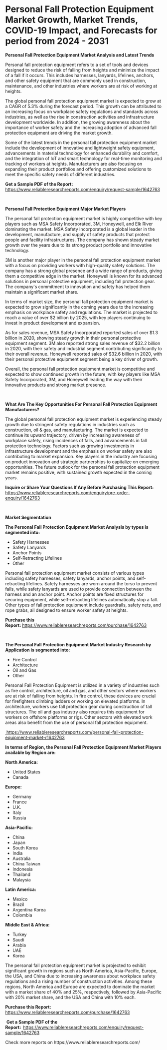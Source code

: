 <p><h1>Personal Fall Protection Equipment Market Growth, Market Trends, COVID-19 Impact, and Forecasts for period from 2024 - 2031</h1></p><p><strong>Personal Fall Protection Equipment Market Analysis and Latest Trends</strong></p>
<p><p>Personal fall protection equipment refers to a set of tools and devices designed to reduce the risk of falling from heights and minimize the impact of a fall if it occurs. This includes harnesses, lanyards, lifelines, anchors, and other safety equipment that are commonly used in construction, maintenance, and other industries where workers are at risk of working at heights.</p><p>The global personal fall protection equipment market is expected to grow at a CAGR of 5.3% during the forecast period. This growth can be attributed to an increasing focus on workplace safety regulations and standards across industries, as well as the rise in construction activities and infrastructure development worldwide. In addition, the growing awareness about the importance of worker safety and the increasing adoption of advanced fall protection equipment are driving the market growth.</p><p>Some of the latest trends in the personal fall protection equipment market include the development of innovative and lightweight safety equipment, advancements in material technology for enhanced durability and comfort, and the integration of IoT and smart technology for real-time monitoring and tracking of workers at heights. Manufacturers are also focusing on expanding their product portfolios and offering customized solutions to meet the specific safety needs of different industries.</p></p>
<p><strong>Get a Sample PDF of the Report:&nbsp;</strong> <a href="https://www.reliableresearchreports.com/enquiry/request-sample/1642763">https://www.reliableresearchreports.com/enquiry/request-sample/1642763</a></p>
<p>&nbsp;</p>
<p><strong>Personal Fall Protection Equipment Major Market Players</strong></p>
<p><p>The personal fall protection equipment market is highly competitive with key players such as MSA Safety Incorporated, 3M, Honeywell, and Elk River dominating the market. MSA Safety Incorporated is a global leader in the development, manufacture, and supply of safety products that protect people and facility infrastructures. The company has shown steady market growth over the years due to its strong product portfolio and innovative technology.</p><p>3M is another major player in the personal fall protection equipment market with a focus on providing workers with high-quality safety solutions. The company has a strong global presence and a wide range of products, giving them a competitive edge in the market. Honeywell is known for its advanced solutions in personal protective equipment, including fall protection gear. The company's commitment to innovation and safety has helped them maintain a significant market share.</p><p>In terms of market size, the personal fall protection equipment market is expected to grow significantly in the coming years due to the increasing emphasis on workplace safety and regulations. The market is projected to reach a value of over $2 billion by 2025, with key players continuing to invest in product development and expansion.</p><p>As for sales revenue, MSA Safety Incorporated reported sales of over $1.3 billion in 2020, showing steady growth in their personal protective equipment segment. 3M also reported strong sales revenue of $32.2 billion in 2020, with their safety and industrial segment contributing significantly to their overall revenue. Honeywell reported sales of $32.6 billion in 2020, with their personal protective equipment segment being a key driver of growth.</p><p>Overall, the personal fall protection equipment market is competitive and expected to show continued growth in the future, with key players like MSA Safety Incorporated, 3M, and Honeywell leading the way with their innovative products and strong market presence.</p></p>
<p>&nbsp;</p>
<p><strong>What Are The Key Opportunities For Personal Fall Protection Equipment Manufacturers?</strong></p>
<p><p>The global personal fall protection equipment market is experiencing steady growth due to stringent safety regulations in industries such as construction, oil & gas, and manufacturing. The market is expected to continue its upward trajectory, driven by increasing awareness of workplace safety, rising incidences of falls, and advancements in fall protection technology. Factors such as growing investments in infrastructure development and the emphasis on worker safety are also contributing to market expansion. Key players in the industry are focusing on product innovation and strategic partnerships to capitalize on emerging opportunities. The future outlook for the personal fall protection equipment market remains positive, with sustained growth expected in the coming years.</p></p>
<p><strong>Inquire or Share Your Questions If Any Before Purchasing This Report:</strong> <a href="https://www.reliableresearchreports.com/enquiry/pre-order-enquiry/1642763">https://www.reliableresearchreports.com/enquiry/pre-order-enquiry/1642763</a></p>
<p>&nbsp;</p>
<p><strong>Market Segmentation</strong></p>
<p><strong>The Personal Fall Protection Equipment Market Analysis by types is segmented into:</strong></p>
<p><ul><li>Safety Harnesses</li><li>Safety Lanyards</li><li>Anchor Points</li><li>Self-Retracting Lifelines</li><li>Other</li></ul></p>
<p><p>Personal fall protection equipment market consists of various types including safety harnesses, safety lanyards, anchor points, and self-retracting lifelines. Safety harnesses are worn around the torso to prevent falls, while safety lanyards are used to provide connection between the harness and an anchor point. Anchor points are fixed structures for securing equipment, while self-retracting lifelines automatically stop a fall. Other types of fall protection equipment include guardrails, safety nets, and rope grabs, all designed to ensure worker safety at heights.</p></p>
<p><strong>Purchase this Report:&nbsp;</strong><a href="https://www.reliableresearchreports.com/purchase/1642763">https://www.reliableresearchreports.com/purchase/1642763</a></p>
<p>&nbsp;</p>
<p><strong>The Personal Fall Protection Equipment Market Industry Research by Application is segmented into:</strong></p>
<p><ul><li>Fire Control</li><li>Architecture</li><li>Oil and Gas</li><li>Other</li></ul></p>
<p><p>Personal Fall Protection Equipment is utilized in a variety of industries such as fire control, architecture, oil and gas, and other sectors where workers are at risk of falling from heights. In fire control, these devices are crucial for firefighters climbing ladders or working on elevated platforms. In architecture, workers use fall protection gear during construction of tall structures. The oil and gas industry also requires this equipment for workers on offshore platforms or rigs. Other sectors with elevated work areas also benefit from the use of personal fall protection equipment.</p></p>
<p><a href="https://www.reliableresearchreports.com/personal-fall-protection-equipment-market-r1642763">&nbsp;https://www.reliableresearchreports.com/personal-fall-protection-equipment-market-r1642763</a></p>
<p><strong>In terms of Region, the Personal Fall Protection Equipment Market Players available by Region are:</strong></p>
<p>
    <p> <strong> North America: </strong>
        <ul>
            <li>United States</li>
            <li>Canada</li>
        </ul>
        </p> 
    <p> <strong> Europe: </strong>
        <ul>
            <li>Germany</li>
            <li>France</li>
            <li>U.K.</li>
            <li>Italy</li>
            <li>Russia</li>
        </ul>
        </p> 
    <p> <strong> Asia-Pacific: </strong>
        <ul>
            <li>China</li>
            <li>Japan</li>
            <li>South Korea</li>
            <li>India</li>
            <li>Australia</li>
            <li>China Taiwan</li>
            <li>Indonesia</li>
            <li>Thailand</li>
            <li>Malaysia</li>
        </ul>
        </p> 
    <p> <strong> Latin America: </strong>
        <ul>
            <li>Mexico</li>
            <li>Brazil</li>
            <li>Argentina Korea</li>
            <li>Colombia</li>
        </ul>
        </p> 
    <p> <strong> Middle East & Africa: </strong>
        <ul>
            <li>Turkey</li>
            <li>Saudi</li>
            <li>Arabia</li>
            <li>UAE</li>
            <li>Korea</li>
        </ul>
    </p>
    </p>
<p><p>The personal fall protection equipment market is projected to exhibit significant growth in regions such as North America, Asia-Pacific, Europe, the USA, and China due to increasing awareness about workplace safety regulations and a rising number of construction activities. Among these regions, North America and Europe are expected to dominate the market with a market share of 40% and 25%, respectively, followed by Asia-Pacific with 20% market share, and the USA and China with 10% each.</p></p>
<p><strong>Purchase this Report: </strong><a href="https://www.reliableresearchreports.com/purchase/1642763">https://www.reliableresearchreports.com/purchase/1642763</a></p>
<p>&nbsp;<strong>Get a Sample PDF of the Report:&nbsp;&nbsp;</strong><a href="https://www.reliableresearchreports.com/enquiry/request-sample/1642763">https://www.reliableresearchreports.com/enquiry/request-sample/1642763</a></p>
<p><strong></strong></p>
<p>Check more reports on https://www.reliableresearchreports.com/</p>
